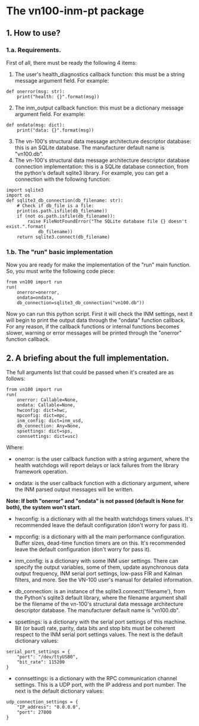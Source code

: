 # The vn100-inm-pt package

## 1. How to use?

### 1.a. Requirements.

First of all, there must be ready the following 4 items:

1. The user's health_diagnostics callback function: this must be a string message argument field. For example:
~~~
def onerror(msg: str):
    print("health: {}".format(msg))
~~~
2. The inm_output callback function: this must be a dictionary message argument field. For example:
~~~
def ondata(msg: dict):
    print("data: {}".format(msg))
~~~
3. The vn-100's structural data message architecture descriptor database: this is an SQLite database. The manufacturer default name is "vn100.db".
4. The vn-100's structural data message architecture descriptor database connection implementation: this is a SQLite database connection, from the python's default sqlite3 library.
For example, you can get a connection with the following function:
~~~
import sqlite3
import os
def sqlite3_db_connection(db_filename: str):
    # Check if db_file is a file:
    print(os.path.isfile(db_filename))
    if (not os.path.isfile(db_filename)):
        raise FileNotFoundError("The SQLite database file {} doesn't exist.".format(
            db_filename))
    return sqlite3.connect(db_filename)
~~~

### 1.b. The "run" basic implementation
Now you are ready for make the implementation of the "run" main function. So, you must write the following code piece:
~~~
from vn100 import run
run(
    onerror=onerror,
    ondata=ondata,
    db_connection=sqlite3_db_connection("vn100.db"))
~~~

Now yo can run this python script. First it will check the INM settings, next it will begin to print the output data through the "ondata" function callback. For any reason, if the callback functions or internal functions becomes slower, warning or error messages will be printed through the "onerror" function callback.


## 2. A briefing about the full implementation.

The full arguments list that could be passed when it's created are as follows:
~~~
from vn100 import run
run(
    onerror: Callable=None, 
    ondata: Callable=None, 
    hwconfig: dict=hwc, 
    mpconfig: dict=mpc, 
    inm_config: dict=inm_usd, 
    db_connection: Any=None, 
    spsettings: dict=sps, 
    connsettings: dict=usc)
~~~

Where:

- onerror: is the user callback function with a string argument, where the health watchdogs will report delays or lack failures from the library framework operation.

- ondata: is the user callback function with a dictionary argument, where the INM parsed output messages will be written.

**Note: If both "onerror" and "ondata" is not passed (default is None for both), the system won't start.**

- hwconfig: is a dictionary with all the health watchdogs timers values. It's recommended leave the default configuration (don't worry for pass it).

- mpconfig: is a dictionary with all the main performance configuration. Buffer sizes, dead-time function timers are on this. It's recommended leave the default configuration (don't worry for pass it).

- inm_config: is a dictionary with some INM user settings. There can specify the output variables, some of them, update asynchronous data output frequency, INM serial port settings, low-pass FIR and Kalman filters, and more. See the VN-100 user's manual for detailed information.

- db_connection: is an instance of the sqlite3.connect('filename'), from the Python's sqlite3 default library, where the filename argument shall be the filename of the vn-100's structural data message architecture descriptor database. The manufacturer default name is "vn100.db".

- spsettings: is a dictionary with the serial port settings of this machine. Bit (or baud) rate, parity, data bits and stop bits must be coherent respect to the INM serial port settings values. The next is the default dictionary values:

~~~
serial_port_settings = {
    "port": "/dev/ttyUSB0",
    "bit_rate": 115200
}
~~~

- connsettings: is a dictionary with the RPC communication channel settings. This is a UDP port, with the IP address and port number. The next is the default dictionary values:

~~~
udp_connection_settings = {
    "IP_address": "0.0.0.0",
    "port": 27800
}
~~~